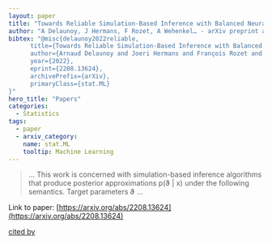 ```yaml
---
layout: paper
title: "Towards Reliable Simulation-Based Inference with Balanced Neural Ratio Estimation"
author: "A Delaunoy, J Hermans, F Rozet, A Wehenkel… - arXiv preprint arXiv …, 2022 - arxiv.org"
bibtex: "@misc{delaunoy2022reliable,
      title={Towards Reliable Simulation-Based Inference with Balanced Neural Ratio Estimation},
      author={Arnaud Delaunoy and Joeri Hermans and François Rozet and Antoine Wehenkel and Gilles Louppe},
      year={2022},
      eprint={2208.13624},
      archivePrefix={arXiv},
      primaryClass={stat.ML}
}"
hero_title: "Papers"
categories:
  - Statistics
tags:
  - paper
  - arxiv_category:
    name: stat.ML
    tooltip: Machine Learning
---
```

>… This work is concerned with simulation-based inference algorithms that produce posterior approximations p(ϑ | x) under the following semantics. Target parameters ϑ …

Link to paper: [https://arxiv.org/abs/2208.13624](https://arxiv.org/abs/2208.13624)

[cited by](https://scholar.google.com/scholar?cites=2070151199404142004&as_sdt=5,44&sciodt=0,44&hl=en&num=20)
